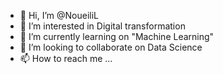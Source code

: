 - 👋 Hi, I’m @NoueiliL
- 👀 I’m interested in Digital transformation
- 🌱 I’m currently learning on "Machine Learning"
- 💞️ I’m looking to collaborate on Data Science
- 📫 How to reach me ...

<!---
NoueiliL/NoueiliL is a ✨ special ✨ repository because its `README.md` (this file) appears on your GitHub profile.
You can click the Preview link to take a look at your changes.
--->
